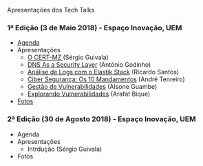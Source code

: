 Apresentações dos Tech Talks


### 1ª Edição (3 de Maio 2018) - Espaço Inovação, UEM

* [Agenda](Apresentacoes/1-edicao-03052018/CERT-MZ%20-%20Tech%20Talk%20%231%20-%20Agenda.pdf)
* Apresentações
  * [O CERT-MZ ](Apresentacoes/1-edicao-03052018/CERT-MZ%20-%20Elastic%20Stack.pdf) (Sérgio Guivala)
  * [DNS As a Security Layer](Apresentacoes/1-edicao-03052018/CERT-MZ%20-%20DNS%20Security.pdf) (António Godinho)
  * [Análise de Logs com o Elastik Stack](Apresentacoes/1-edicao-03052018/CERT-MZ%20-%20Elastic%20Stack.pdf) (Ricardo Santos)
  * [Ciber Segurança: Os 10 Mandamentos](1-edicao-03052018/CERT-MZ%20-%20Ciber%20Seguran%C3%A7a%20-%20Os%2010%20Mandamentos.pdf) (André Tenreiro)
  * [Gestão de Vulnerabilidades](Apresentacoes/1-edicao-03052018/CERT-MZ%20-%20Gest%C3%A3o%20de%20Vulnerabilidades.pdf) (Alsone Guambe)
  * [Explorando Vulnerabilidades](Apresentacoes/1-edicao-03052018/CERT-MZ%20-%20Explorando%20Vulnerabilidades.pdf) (Arafat Bique)
* [Fotos](Apresentacoes/1-edicao-03052018/Fotos)

### 2ª Edição (30 de Agosto 2018) - Espaço Inovação, UEM

* Agenda
* Apresentações
  * Intrdução (Sérgio Guivala)
* Fotos
